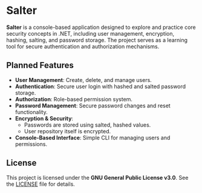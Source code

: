 # Salter

**Salter** is a console-based application designed to explore and practice core security concepts in .NET, including user management, encryption, hashing, salting, and password storage. The project serves as a learning tool for secure authentication and authorization mechanisms.

## Planned Features

- **User Management**: Create, delete, and manage users.
- **Authentication**: Secure user login with hashed and salted password storage.
- **Authorization**: Role-based permission system.
- **Password Management**: Secure password changes and reset functionality.
- **Encryption & Security**:
  - Passwords are stored using salted, hashed values.
  - User repository itself is encrypted.
- **Console-Based Interface**: Simple CLI for managing users and permissions.

## License

This project is licensed under the **GNU General Public License v3.0**. See the [LICENSE](LICENSE) file for details.
